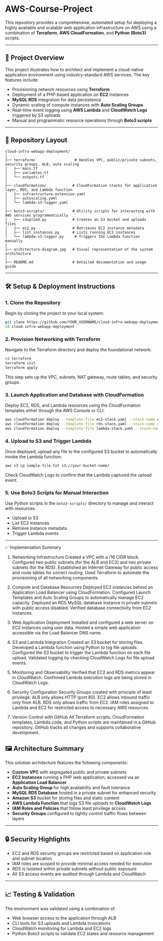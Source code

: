 
# AWS-Course-Project

This repository provides a comprehensive, automated setup for deploying a highly available and scalable web application infrastructure on AWS using a combination of **Terraform**, **AWS CloudFormation**, and **Python (Boto3)** scripts.

---

## 📌 Project Overview

This project illustrates how to architect and implement a cloud-native application environment using industry-standard AWS services. The key features include:

- Provisioning network resources using **Terraform**
- Deployment of a PHP-based application on **EC2** instances
- **MySQL RDS** integration for data persistence
- Dynamic scaling of compute instances with **Auto Scaling Groups**
- Real-time event logging using **AWS Lambda** and **CloudWatch Logs** triggered by S3 uploads
- Manual and programmatic resource operations through **Boto3 scripts**

---

## 📁 Repository Layout

```
cloud-infra-webapp-deployment/
│
├── terraform/                  # Handles VPC, public/private subnets, security groups, ALB, auto scaling
│   ├── main.tf
│   ├── variables.tf
│   └── outputs.tf
│
├── cloudformation/            # CloudFormation stacks for application layer, RDS, and Lambda function
│   ├── infrastructure-extension.yaml
│   ├── autoscaling.yaml
│   └── lambda-s3-logger.yaml
│
├── boto3-scripts/             # Utility scripts for interacting with AWS services programmatically
│   ├── s3upload.py            # Creates an S3 bucket and uploads files
│   ├── ec2.py                 # Retrieves EC2 instance metadata
│   ├── list_instances.py      # Lists running EC2 instances
│   └── lambda-s3-logger.py     # Triggers the Lambda function manually
│
├── architecture-diagram.jpg   # Visual representation of the system architecture
│
├── README.md                  # Detailed documentation and usage guide
```

---

## 🛠️ Setup & Deployment Instructions

### 1. Clone the Repository

Begin by cloning the project to your local system:

```bash
git clone https://github.com/YOUR_USERNAME/cloud-infra-webapp-deployment.git
cd cloud-infra-webapp-deployment
```

### 2. Provision Networking with Terraform

Navigate to the Terraform directory and deploy the foundational network:

```bash
cd terraform
terraform init
terraform apply
```

This step sets up the VPC, subnets, NAT gateway, route tables, and security groups.

### 3. Launch Application and Database with CloudFormation

Deploy EC2, RDS, and Lambda resources using the CloudFormation templates either through the AWS Console or CLI:

```bash
aws cloudformation deploy --template-file ec2-stack.yaml --stack-name ec2-stack --capabilities CAPABILITY_IAM
aws cloudformation deploy --template-file rds-stack.yaml --stack-name rds-stack --capabilities CAPABILITY_IAM
aws cloudformation deploy --template-file lambda-stack.yaml --stack-name lambda-stack --capabilities CAPABILITY_IAM
```

### 4. Upload to S3 and Trigger Lambda

Once deployed, upload any file to the configured S3 bucket to automatically invoke the Lambda function:

```bash
aws s3 cp sample-file.txt s3://your-bucket-name/
```

Check CloudWatch Logs to confirm that the Lambda captured the upload event.

### 5. Use Boto3 Scripts for Manual Interaction

Use Python scripts in the `boto3-scripts/` directory to manage and interact with resources:

- Upload to S3
- List EC2 instances
- Retrieve instance metadata
- Trigger Lambda events

---

✅ Implementation Summary

1. Networking Infrastructure
Created a VPC with a /16 CIDR block.
Configured two public subnets (for the ALB and EC2) and two private subnets (for the RDS).
Established an Internet Gateway for public access and route tables for correct routing.
Used Terraform to automate the provisioning of all networking components.

2. Compute and Database Resources
Deployed EC2 instances behind an Application Load Balancer using CloudFormation.
Configured Launch Templates and Auto Scaling Groups to automatically manage EC2 capacity.
Deployed an RDS MySQL database instance in private subnets with public access disabled.
Verified database connectivity from EC2 instances.

3. Web Application Deployment
Installed and configured a web server on EC2 instances using user data.
Hosted a simple web application accessible via the Load Balancer DNS name.

4. S3 and Lambda Integration
Created an S3 bucket for storing files.
Developed a Lambda function using Python to log file uploads.
Configured the S3 bucket to trigger the Lambda function on each file upload.
Validated logging by checking CloudWatch Logs for file upload events.

5. Monitoring and Observability
Verified that EC2 and RDS metrics appear in CloudWatch.
Confirmed Lambda execution logs are being stored in CloudWatch Logs.

6. Security Configuration
Security Groups created with principle of least privilege:
ALB only allows HTTP (port 80).
EC2 allows inbound traffic only from ALB.
RDS only allows traffic from EC2.
IAM roles assigned to Lambda and EC2 for restricted access to necessary AWS resources.

7. Version Control with GitHub
All Terraform scripts, CloudFormation templates, Lambda code, and Python scripts are maintained in a GitHub repository.
GitHub tracks all changes and supports collaborative development.

## 🖼️ Architecture Summary

This solution architecture features the following components:

- **Custom VPC** with segregated public and private subnets
- **EC2 Instances** running a PHP web application, accessed via an **Application Load Balancer**
- **Auto Scaling Group** for high availability and fault tolerance
- **MySQL RDS Database** hosted in a private subnet for enhanced security
- **Amazon S3** bucket for storing files and static content
- **AWS Lambda Function** that logs S3 file uploads to **CloudWatch Logs**
- **IAM Roles and Policies** that follow least privilege access
- **Security Groups** configured to tightly control traffic flows between layers

---

## 🔒 Security Highlights

- EC2 and RDS security groups are restricted based on application role and subnet location
- IAM roles are scoped to provide minimal access needed for execution
- RDS is isolated within private subnets without public exposure
- All S3 access events are audited through Lambda and CloudWatch

---

## 📈 Testing & Validation

The environment was validated using a combination of:

- Web browser access to the application through ALB
- CLI tools for S3 uploads and Lambda invocations
- CloudWatch monitoring for Lambda and EC2 logs
- Python Boto3 scripts to validate EC2 states and resource management
